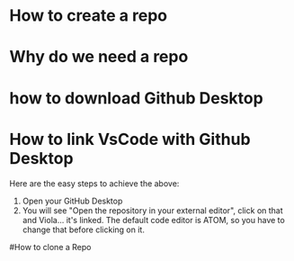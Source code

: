 # How to create a repo

# Why do we need a repo

# how to download Github Desktop

# How to link VsCode with Github Desktop
Here are the easy steps to achieve the above:
1. Open your GitHub Desktop
2. You will see "Open the repository in your external editor", click on that and Viola... it's linked. The default code editor is ATOM, so you have to change that before clicking on it. 

#How to clone a Repo
